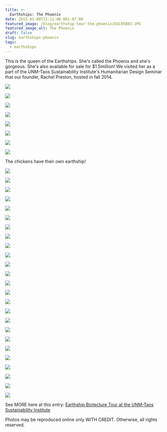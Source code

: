 ```yaml
---
title: >-
  Earthships: The Phoenix
date: 2015-01-08T12:11:00.001-07:00
featured_image: /blog/earthship-tour-the-phoenix/DSC05883.JPG
featured_image_alt: The Phoenix
draft: false
slug: earthships-phoenix
tags:
  - earthships
---
```


This is the queen of the Earthships. She's called the Phoenix and she's gorgeous. She's also available for sale for $1.5million! We visited her as a part of the UNM-Taos Sustainability Institute's Humanitarian Design Seminar that our founder, Rachel Preston, hosted in fall 2014.

![](/images/blog/earthship-tour-the-phoenix/DSC05878.JPG)

![](/images/blog/earthship-tour-the-phoenix/DSC05879.JPG)

![](/images/blog/earthship-tour-the-phoenix/DSC05881.JPG)

![](/images/blog/earthship-tour-the-phoenix/DSC05883.JPG)

![](/images/blog/earthship-tour-the-phoenix/DSC05884.JPG)

![](/images/blog/earthship-tour-the-phoenix/DSC05885.JPG)

![](/images/blog/earthship-tour-the-phoenix/DSC05886.JPG)

![](/images/blog/earthship-tour-the-phoenix/DSC05887.JPG)

The chickens have their own earthship!

![](/images/blog/earthship-tour-the-phoenix/DSC05888.JPG)

![](/images/blog/earthship-tour-the-phoenix/DSC05889.JPG)

![](/images/blog/earthship-tour-the-phoenix/DSC05890.JPG)

![](/images/blog/earthship-tour-the-phoenix/DSC05892.JPG)

![](/images/blog/earthship-tour-the-phoenix/DSC05895.JPG)

![](/images/blog/earthship-tour-the-phoenix/DSC05896.JPG)

![](/images/blog/earthship-tour-the-phoenix/DSC05897.JPG)

![](/images/blog/earthship-tour-the-phoenix/DSC05899.JPG)

![](/images/blog/earthship-tour-the-phoenix/DSC05900.JPG)

![](/images/blog/earthship-tour-the-phoenix/DSC05901.JPG)

![](/images/blog/earthship-tour-the-phoenix/DSC05902.JPG)

![](/images/blog/earthship-tour-the-phoenix/DSC05903.JPG)

![](/images/blog/earthship-tour-the-phoenix/DSC05904.JPG)

![](/images/blog/earthship-tour-the-phoenix/DSC05906.JPG)

![](/images/blog/earthship-tour-the-phoenix/DSC05907.JPG)

![](/images/blog/earthship-tour-the-phoenix/DSC05908.JPG)

![](/images/blog/earthship-tour-the-phoenix/DSC05909.JPG)

![](/images/blog/earthship-tour-the-phoenix/DSC05910.JPG)

![](/images/blog/earthship-tour-the-phoenix/DSC05911.JPG)

![](/images/blog/earthship-tour-the-phoenix/DSC05912.JPG)

![](/images/blog/earthship-tour-the-phoenix/DSC05914.JPG)

![](/images/blog/earthship-tour-the-phoenix/DSC05920.JPG)

![](/images/blog/earthship-tour-the-phoenix/DSC05924.JPG)

![](/images/blog/earthship-tour-the-phoenix/DSC05925.JPG)

![](/images/blog/earthship-tour-the-phoenix/DSC05927.JPG)

See MORE here at this entry: [Earthship Biotecture Tour at the UNM-Taos Sustainability Institute](/blog/earthship-biotecture-tour-at-unm-taos)

Photos may be reproduced online only WITH CREDIT. Otherwise, all rights reserved.
